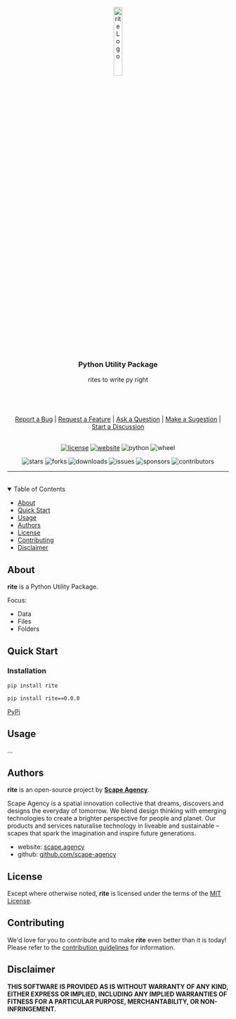 <header>
<p align="center">
    <img src="res/logo/rite_logo.png" width="20%" height="20%" alt="rite Logo">
</p>

<h3 align='center'>Python Utility Package</h3>
<p align="center">rites to write py right</p>

</header>

<br/>

<div align="center">
  <a href="https://github.com/scape-agency/rite/issues/new?assignees=&labels=Needs%3A+Triage+%3Amag%3A%2Ctype%3Abug-suspected&template=bug_report.yml">Report a Bug</a>
  |
  <a href="https://github.com/scape-agency/rite/issues/new?assignees=&labels=Needs%3A+Triage+%3Amag%3A%2Ctype%3Afeature-request%2CHelp+wanted+%F0%9F%AA%A7&template=feature_request.yml">Request a Feature</a>
  |
  <a href="https://github.com/scape-agency/rite/issues/new?assignees=&labels=Needs%3A+Triage+%3Amag%3A%2Ctype%3Aquestion&template=question.yml">Ask a Question</a>
  |
  <a href="https://github.com/scape-agency/rite/issues/new?assignees=&labels=Needs%3A+Triage+%3Amag%3A%2Ctype%3Aenhancement&template=suggestion.yml">Make a Sugestion</a>
  |
  <a href="https://github.com/scape-agency/rite/discussions">Start a Discussion</a>
</div>

<br/>

<div align="center">

[![license](https://img.shields.io/github/license/scape-agency/rite?color=green&label=license&style=flat-square)](LICENSE.txt)
[![website](https://img.shields.io/website?color=blue&down_color=red&down_message=offline&label=website&style=flat-square&up_color=green&up_message=online&url=https%3A%2F%2Fwww.pyrites.dev)](https://www.pyrites.dev)
![python](https://img.shields.io/pypi/pyversions/rite?color=blue&label=python&style=flat-square)
![wheel](https://img.shields.io/pypi/wheel/rite?color=green&label=wheel&style=flat-square)

![stars](https://img.shields.io/github/stars/scape-agency/rite?color=blue&label=stars&style=flat-square)
![forks](https://img.shields.io/github/forks/scape-agency/rite?color=blue&label=forks&style=flat-square)
![downloads](https://img.shields.io/github/downloads/scape-agency/rite/total?color=blue&label=downloads&style=flat-square)
![issues](https://img.shields.io/github/issues/scape-agency/rite?label=issues&style=flat-square)
![sponsors](https://img.shields.io/github/sponsors/scape-agency?color=blue&label=sponsors&style=flat-square)
![contributors](https://img.shields.io/github/contributors/scape-agency/rite?color=blue&label=contributors&style=flat-square)

</div>

---

<br/>

<details open="open">
<summary>Table of Contents</summary>

- [About](#about)
- [Quick Start](#quick-start)
- [Usage](#usage)
- [Authors](#authors)
- [License](#license)
- [Contributing](#contributing)
- [Disclaimer](#disclaimer)

</details>

## About

**rite** is a Python Utility Package.

Focus:

- Data
- Files
- Folders

## Quick Start

### Installation

``` sh
pip install rite
```

``` sh
pip install rite==0.0.0
```

[PyPi](https://pypi.org/project/rite/)

## Usage

...

## Authors

**rite** is an open-source project by **[Scape Agency](https://www.scape.agency "Scape Agency website")**.

Scape Agency is a spatial innovation collective that dreams, discovers and designs the everyday of tomorrow. We blend design thinking with emerging technologies to create a brighter perspective for people and planet. Our products and services naturalise technology in liveable and sustainable –scapes that spark the imagination and inspire future generations.

- website: [scape.agency](https://www.scape.agency "Scape Agency website")
- github: [github.com/scape-agency](https://github.com/scape-agency "Scape Agency Github")

## License

Except where otherwise noted, **rite** is licensed under the terms of the [MIT License](https://opensource.org/licenses/MIT "MIT License").

## Contributing

We'd love for you to contribute and to make **rite** even better than it is today!
Please refer to the [contribution guidelines](CONTRIBUTING.md) for information.

## Disclaimer

**THIS SOFTWARE IS PROVIDED AS IS WITHOUT WARRANTY OF ANY KIND, EITHER EXPRESS OR IMPLIED, INCLUDING ANY IMPLIED WARRANTIES OF FITNESS FOR A PARTICULAR PURPOSE, MERCHANTABILITY, OR NON-INFRINGEMENT.**
